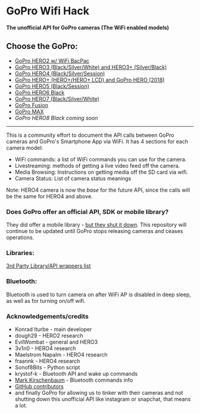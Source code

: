 # GoPro Wifi Hack

**The unofficial API for GoPro cameras (The WiFi enabled models)**

## Choose the GoPro:

- [GoPro HERO2 w/ WiFi BacPac](https://github.com/KonradIT/goprowifihack/blob/master/HERO2/README.md)
- [GoPro HERO3 (Black/Silver/White) and HERO3+ (Silver/Black)](https://github.com/KonradIT/goprowifihack/blob/master/HERO3/README.md)
- [GoPro HERO4 (Black/Silver/Session)](https://github.com/KonradIT/goprowifihack/blob/master/HERO4/README.md)
- [GoPro HERO+ (HERO+/HERO+ LCD) and GoPro HERO (2018)](https://github.com/KonradIT/goprowifihack/blob/master/HERO/README.md)
- [GoPro HERO5 (Black/Session)](https://github.com/KonradIT/goprowifihack/blob/master/HERO5/README.md)
- [GoPro HERO6 Black](https://github.com/KonradIT/goprowifihack/blob/master/HERO6/README.md)
- [GoPro HERO7 (Black/Silver/White)](https://github.com/KonradIT/goprowifihack/blob/master/HERO7/README.md)
- [GoPro Fusion](https://github.com/KonradIT/goprowifihack/blob/master/Fusion1/README.md)
- [GoPro MAX](https://github.com/KonradIT/goprowifihack/blob/master/MAX/README.md)
- _GoPro HERO8 Black coming soon_

---

This is a community effort to document the API calls between GoPro cameras and GoPro's Smartphone App via WiFi. It has 4 sections for each camera model:

- WiFi commands: a list of WiFi commands you can use for the camera.
- Livestreaming: methods of getting a live video feed off the camera.
- Media Browsing: Instructions on getting media off the SD card via wifi.
- Camera Status: List of camera status meanings

Note: HERO4 camera is now the _base_ for the future API, since the calls will be the same for HERO4 and above.

### Does GoPro offer an official API, SDK or mobile library?

They did offer a mobile library - [but they shut it down](https://news.ycombinator.com/item?id=16189633). This repository will continue to be updated until GoPro stops releasing cameras and ceases operations.

### Libraries:

[3rd Party Library/API wrappers list](https://github.com/KonradIT/goprowifihack/blob/master/Libraries.md)

### Bluetooth:

Bluetooth is used to turn camera on after WiFi AP is disabled in deep sleep, as well as for turning on/off wifi.

### Acknowledgements/credits

- Konrad Iturbe - main developer
- dough29 - HERO2 research
- EvilWombat - general and HERO3
- 3v1n0 - HERO4 research
- Maelstrom Napalm - HERO4 research
- fraannk - HERO4 research
- Sonof8Bits - Python script
- krystof-k - Bluetooth API and wake up commands
- [Mark Kirschenbaum](https://gethypoxic.com/blogs/technical/gopro-hero5-interfaces) - Bluetooth commands info
- [GitHub contributors](https://github.com/KonradIT/goprowifihack/graphs/contributors)
- and finally GoPro for allowing us to tinker with their cameras and not shutting down this unofficial API like instagram or snapchat, that means a lot.
